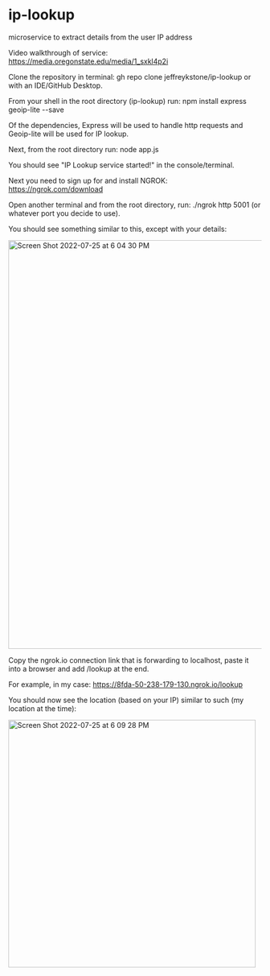 # ip-lookup
microservice to extract details from the user IP address 

Video walkthrough of service: https://media.oregonstate.edu/media/1_sxkl4p2i

Clone the repository in terminal: gh repo clone jeffreykstone/ip-lookup
or with an IDE/GitHub Desktop.

From your shell in the root directory (ip-lookup) run: npm install express geoip-lite --save

Of the dependencies, Express will be used to handle http requests and Geoip-lite will be used for IP lookup.

Next, from the root directory run: node app.js

You should see "IP Lookup service started!" in the console/terminal.

Next you need to sign up for and install NGROK: https://ngrok.com/download

Open another terminal and from the root directory, run: ./ngrok http 5001 (or whatever port you decide to use).

You should see something similar to this, except with your details:

<img width="812" alt="Screen Shot 2022-07-25 at 6 04 30 PM" src="https://user-images.githubusercontent.com/19604067/180900491-ddeb36c1-1eb7-4034-8f6c-9244e4207aa7.png">

Copy the ngrok.io connection link that is forwarding to localhost, paste it into a browser and add /lookup at the end.

For example, in my case: https://8fda-50-238-179-130.ngrok.io/lookup

You should now see the location (based on your IP) similar to such (my location at the time):

<img width="492" alt="Screen Shot 2022-07-25 at 6 09 28 PM" src="https://user-images.githubusercontent.com/19604067/180900932-924d3d53-da44-4b51-b84e-04d193444b10.png">

